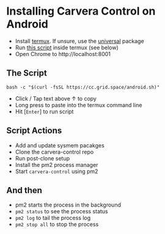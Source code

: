 # Installing Carvera Control on Android

- Install [termux](https://github.com/termux/termux-app/releases). If unsure, use the [universal](https://github.com/termux/termux-app/releases/download/v0.118.0/termux-app_v0.118.0+github-debug_universal.apk) package
- Run [this script](android.sh) inside termux (see below)
- Open Chrome to http://localhost:8001

## The Script

```
bash -c "$(curl -fsSL https://cc.grid.space/android.sh)"
```

- Click / Tap text above &uparrow; to copy
- Long press to paste into the termux command line
- Hit [`Enter`] to run script

## Script Actions

- Add and update sysmem pacakges
- Clone the carvera-control repo
- Run post-clone setup
- Install the pm2 process manager
- Start `carvera-control` using pm2

## And then

- pm2 starts the process in the background
- `pm2 status` to see the process status
- `pm2 log` to tail the process log
- `pm2 stop all` to stop the process
